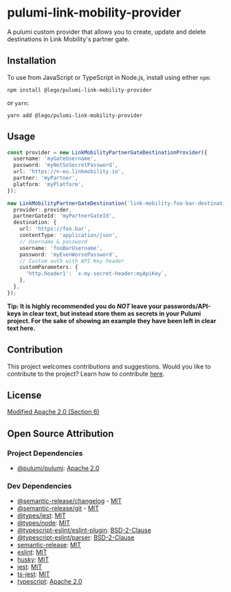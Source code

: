 # pulumi-link-mobility-provider

A pulumi custom provider that allows you to create, update and delete destinations in Link Mobility's partner gate.

## Installation

To use from JavaScript or TypeScript in Node.js, install using either `npm`:

```
npm install @lego/pulumi-link-mobility-provider
```

or `yarn`:

```
yarn add @lego/pulumi-link-mobility-provider
```

## Usage

```typescript
const provider = new LinkMobilityPartnerGateDestinationProvider({
  username: 'myGateUsername',
  password: 'myNotSoSecretPassword',
  url: 'https://n-eu.linkmobility.io',
  partner: 'myPartner',
  platform: 'myPlatform',
});

new LinkMobilityPartnerGateDestination('link-mobility-foo-bar-destination', {
  provider: provider,
  partnerGateId: 'myPartnerGateId',
  destination: {
    url: 'https://foo.bar',
    contentType: 'application/json',
    // Username & password
    username: 'fooBarUsername',
    password: 'myEvenWorsePassword',
    // Custom auth with API Key header
    customParameters: {
      'http.header1': `x-my-secret-header:myApiKey`,
    },
  },
});
```

**Tip: It is highly recommended you do _NOT_ leave your passwords/API-keys in clear text, but instead store them as secrets in your Pulumi project. For the sake of showing an example they have been left in clear text here.**

## Contribution

This project welcomes contributions and suggestions.
Would you like to contribute to the project? Learn how to contribute [here](CONTRIBUTING.md).

## License

[Modified Apache 2.0 (Section 6)](LICENSE)

## Open Source Attribution

### Project Dependencies

- [@pulumi/pulumi](https://www.npmjs.com/package/@pulumi/pulumi): [Apache 2.0](https://github.com/pulumi/pulumi/blob/master/LICENSE)

### Dev Dependencies

- [@semantic-release/changelog](https://www.npmjs.com/package/@semantic-release/changelog) - [MIT](https://github.com/semantic-release/changelog/blob/master/LICENSE)
- [@semantic-release/git](https://www.npmjs.com/package/@semantic-release/git) - [MIT](https://github.com/semantic-release/git/blob/master/LICENSE)
- [@types/jest](https://www.npmjs.com/package/@types/jest): [MIT](https://github.com/DefinitelyTyped/DefinitelyTyped/blob/master/LICENSE)
- [@types/node](https://www.npmjs.com/package/@types/node): [MIT](https://github.com/DefinitelyTyped/DefinitelyTyped/blob/master/LICENSE)
- [@typescript-eslint/eslint-plugin](https://www.npmjs.com/package/@typescript-eslint/eslint-plugin): [BSD-2-Clause](https://github.com/typescript-eslint/typescript-eslint/blob/main/LICENSE)
- [@typescript-eslint/parser](https://www.npmjs.com/package): [BSD-2-Clause](https://github.com/typescript-eslint/typescript-eslint/blob/main/LICENSE)
- [semantic-release](https://www.npmjs.com/package/semantic-release): [MIT](https://github.com/semantic-release/semantic-release/blob/master/LICENSE)
- [eslint](https://www.npmjs.com/package/eslint): [MIT](https://github.com/eslint/eslint/blob/main/LICENSE)
- [husky](https://github.com/typicode/husky): [MIT](https://github.com/typicode/husky?tab=MIT-1-ov-file#readme)
- [jest](https://www.npmjs.com/package/jest): [MIT](https://github.com/facebook/jest/blob/main/LICENSE)
- [ts-jest](https://www.npmjs.com/package/ts-jest): [MIT](https://github.com/kulshekhar/ts-jest/blob/main/LICENSE.md)
- [typescript](https://www.npmjs.com/package/typescript): [Apache 2.0](https://github.com/microsoft/TypeScript/blob/main/LICENSE.txt)
